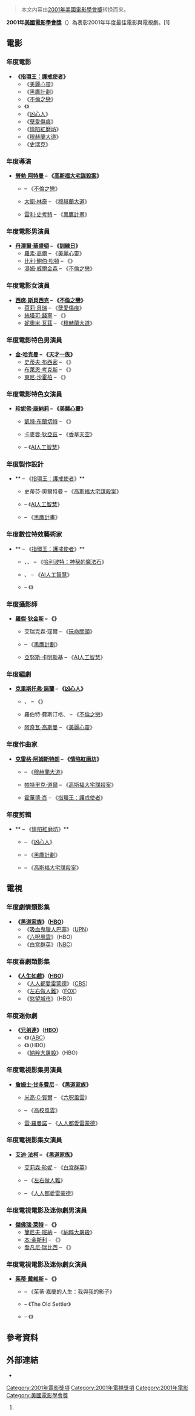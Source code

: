 > 本文内容由[2001年美國電影學會獎](https://zh.wikipedia.org/wiki/2001年美國電影學會獎)转换而来。


**2001年[美國電影學會獎](https://zh.wikipedia.org/wiki/美國電影學會 "wikilink")**（）為表彰2001年年度最佳電影與電視劇。\[1\]

## 電影

### 年度電影

  - **《[指環王：護戒使者](https://zh.wikipedia.org/wiki/指環王：護戒使者 "wikilink")》**
      - 《[美麗心靈](https://zh.wikipedia.org/wiki/美麗心靈 "wikilink")》
      - 《[黑鷹計劃](../Page/黑鷹計劃.md "wikilink")》
      - 《[不倫之戀](https://zh.wikipedia.org/wiki/不倫之戀 "wikilink")》
      - 《》
      - 《[凶心人](../Page/凶心人.md "wikilink")》
      - 《[孽愛傷痕](../Page/孽愛傷痕.md "wikilink")》
      - 《[情陷紅磨坊](../Page/情陷紅磨坊.md "wikilink")》
      - 《[穆赫蘭大道](https://zh.wikipedia.org/wiki/穆赫蘭大道_\(電影\) "wikilink")》
      - 《[史瑞克](../Page/史瑞克.md "wikilink")》

### 年度導演

  - **[勞勃·阿特曼](../Page/勞勃·阿特曼.md "wikilink") – 《[高斯福大宅謀殺案](../Page/高斯福大宅謀殺案.md "wikilink")》**
      - – 《[不倫之戀](https://zh.wikipedia.org/wiki/不倫之戀 "wikilink")》

      - [大衛·林奇](https://zh.wikipedia.org/wiki/大衛·林奇 "wikilink") – 《[穆赫蘭大道](https://zh.wikipedia.org/wiki/穆赫蘭大道_\(電影\) "wikilink")》

      - [雷利·史考特](../Page/雷利·史考特.md "wikilink") – 《[黑鷹計畫](https://zh.wikipedia.org/wiki/黑鷹計畫 "wikilink")》

### 年度電影男演員

  - **[丹澤爾·華盛頓](https://zh.wikipedia.org/wiki/丹澤爾·華盛頓 "wikilink") – 《[訓練日](https://zh.wikipedia.org/wiki/訓練日 "wikilink")》**
      - [羅素·高爾](../Page/羅素·高爾.md "wikilink") – 《[美麗心靈](https://zh.wikipedia.org/wiki/美麗心靈 "wikilink")》
      - [比利·鮑伯·松頓](../Page/比利·鮑伯·松頓.md "wikilink") – 《》
      - [湯姆·威爾金森](../Page/湯姆·威爾金森.md "wikilink") – 《[不倫之戀](https://zh.wikipedia.org/wiki/不倫之戀 "wikilink")》

### 年度電影女演員

  - **[西席·斯貝西克](../Page/西席·斯貝西克.md "wikilink") – 《[不倫之戀](https://zh.wikipedia.org/wiki/不倫之戀 "wikilink")》**
      - [荷莉·貝瑞](../Page/荷莉·貝瑞.md "wikilink") – 《[孽愛傷痕](../Page/孽愛傷痕.md "wikilink")》
      - [絲塔可·錢寧](https://zh.wikipedia.org/wiki/絲塔可·錢寧 "wikilink") – 《》
      - [妮奧米·瓦茲](https://zh.wikipedia.org/wiki/妮奧米·瓦茲 "wikilink") – 《[穆赫蘭大道](https://zh.wikipedia.org/wiki/穆赫蘭大道_\(電影\) "wikilink")》

### 年度電影特色男演員

  - **[金·哈克曼](../Page/金·哈克曼.md "wikilink") – 《[天才一族](../Page/天才一族.md "wikilink")》**
      - [史蒂夫·布西密](../Page/史蒂夫·布西密.md "wikilink") – 《》
      - [布萊恩·考克斯](../Page/布萊恩·考克斯_\(演員\).md "wikilink") – 《》
      - [東尼·沙霍柏](https://zh.wikipedia.org/wiki/東尼·沙霍柏 "wikilink") – 《》

### 年度電影特色女演員

  - **[珍妮佛·康納莉](../Page/珍妮佛·康納莉.md "wikilink") – 《[美麗心靈](https://zh.wikipedia.org/wiki/美麗心靈 "wikilink")》**
      - [凱特·布蘭切特](https://zh.wikipedia.org/wiki/凱特·布蘭切特 "wikilink") – 《》

      - [卡麥蓉·狄亞茲](../Page/卡麥蓉·狄亞茲.md "wikilink") – 《[香草天空](../Page/香草天空.md "wikilink")》

      - – 《[AI人工智慧](https://zh.wikipedia.org/wiki/人工智能_\(電影\) "wikilink")》

### 年度製作設計

  - ** – 《[指環王：護戒使者](https://zh.wikipedia.org/wiki/指環王：護戒使者 "wikilink")》**
      - 史蒂芬·奧爾特曼 – 《[高斯福大宅謀殺案](../Page/高斯福大宅謀殺案.md "wikilink")》

      - – 《[AI人工智慧](https://zh.wikipedia.org/wiki/人工智能_\(電影\) "wikilink")》

      - – 《[黑鷹計畫](https://zh.wikipedia.org/wiki/黑鷹計畫 "wikilink")》

### 年度數位特效藝術家

  - ** – 《[指環王：護戒使者](https://zh.wikipedia.org/wiki/指環王：護戒使者 "wikilink")》**
      - 、、 – 《[哈利波特：神秘的魔法石](../Page/哈利波特：神秘的魔法石_\(電影\).md "wikilink")》

      - 、 – 《[AI人工智慧](https://zh.wikipedia.org/wiki/人工智能_\(電影\) "wikilink")》

      - – 《》

### 年度攝影師

  - **[羅傑·狄金斯](https://zh.wikipedia.org/wiki/羅傑·狄金斯 "wikilink") – 《》**
      - 艾瑞克森·寇爾 – 《[玩命關頭](../Page/玩命關頭.md "wikilink")》

      - – 《[黑鷹計劃](../Page/黑鷹計劃.md "wikilink")》

      - [亞努斯·卡明斯基](../Page/亞努斯·卡明斯基.md "wikilink") – 《[AI人工智慧](https://zh.wikipedia.org/wiki/人工智能_\(電影\) "wikilink")》

### 年度編劇

  - **[克里斯托弗·諾蘭](https://zh.wikipedia.org/wiki/克里斯托弗·諾蘭 "wikilink") – 《[凶心人](../Page/凶心人.md "wikilink")》**
      - 、 – 《》

      - 羅伯特·費斯汀格、 – 《[不倫之戀](https://zh.wikipedia.org/wiki/不倫之戀 "wikilink")》

      - [阿奇瓦·高斯曼](../Page/阿奇瓦·高斯曼.md "wikilink") – 《[美麗心靈](https://zh.wikipedia.org/wiki/美麗心靈 "wikilink")》

### 年度作曲家

  - **[克雷格·阿姆斯特朗](../Page/克雷格·阿姆斯特朗.md "wikilink") – 《[情陷紅磨坊](../Page/情陷紅磨坊.md "wikilink")》**
      - – 《[穆赫蘭大道](https://zh.wikipedia.org/wiki/穆赫蘭大道_\(電影\) "wikilink")》

      - [帕特里克·道爾](https://zh.wikipedia.org/wiki/帕特里克·道爾 "wikilink") – 《[高斯福大宅謀殺案](../Page/高斯福大宅謀殺案.md "wikilink")》

      - [霍華德·肖](https://zh.wikipedia.org/wiki/霍華德·肖 "wikilink") – 《[指環王：護戒使者](https://zh.wikipedia.org/wiki/指環王：護戒使者 "wikilink")》

### 年度剪輯

  - ** – 《[情陷紅磨坊](../Page/情陷紅磨坊.md "wikilink")》**
      - – 《[凶心人](../Page/凶心人.md "wikilink")》

      - – 《[黑鷹計劃](../Page/黑鷹計劃.md "wikilink")》

      - – 《[高斯福大宅謀殺案](../Page/高斯福大宅謀殺案.md "wikilink")》

## 電視

### 年度劇情類影集

  - **《[黑道家族](../Page/黑道家族.md "wikilink")》（[HBO](../Page/HBO.md "wikilink")）**
      - 《[吸血鬼獵人巴菲](https://zh.wikipedia.org/wiki/吸血鬼獵人巴菲 "wikilink")》（[UPN](https://zh.wikipedia.org/wiki/聯合派拉蒙電視網 "wikilink")）
      - 《[六呎風雲](../Page/六呎風雲.md "wikilink")》（HBO）
      - 《[白宮群英](https://zh.wikipedia.org/wiki/白宮群英 "wikilink")》（[NBC](https://zh.wikipedia.org/wiki/全國廣播公司 "wikilink")）

### 年度喜劇類影集

  - **《[人生如戲](../Page/人生如戲.md "wikilink")》（[HBO](../Page/HBO.md "wikilink")）**
      - 《[人人都愛雷蒙德](https://zh.wikipedia.org/wiki/人人都愛雷蒙德 "wikilink")》（[CBS](../Page/CBS_\(電視網\).md "wikilink")）
      - 《[左右做人難](https://zh.wikipedia.org/wiki/左右做人難 "wikilink")》（[FOX](../Page/福斯廣播公司.md "wikilink")）
      - 《[慾望城市](../Page/慾望城市.md "wikilink")》（HBO）

### 年度迷你劇

  - **《[兄弟連](https://zh.wikipedia.org/wiki/兄弟連 "wikilink")》（[HBO](../Page/HBO.md "wikilink")）**
      - 《》（[ABC](https://zh.wikipedia.org/wiki/美國廣播公司 "wikilink")）
      - 《》（HBO）
      - 《[納粹大屠殺](https://zh.wikipedia.org/wiki/納粹大屠殺 "wikilink")》（HBO）

### 年度電視影集男演員

  - **[詹姆士·甘多費尼](../Page/詹姆士·甘多費尼.md "wikilink") – 《[黑道家族](../Page/黑道家族.md "wikilink")》**
      - [米高·C·賀爾](https://zh.wikipedia.org/wiki/米高·C·賀爾 "wikilink") – 《[六呎風雲](../Page/六呎風雲.md "wikilink")》

      - – 《[高校風雲](../Page/高校風雲_\(電視劇\).md "wikilink")》

      - [雷·羅曼諾](../Page/雷·羅曼諾.md "wikilink") – 《[人人都愛雷蒙德](https://zh.wikipedia.org/wiki/人人都愛雷蒙德 "wikilink")》

### 年度電視影集女演員

  - **[艾迪·法柯](../Page/艾迪·法柯.md "wikilink") – 《[黑道家族](../Page/黑道家族.md "wikilink")》**
      - [艾莉森·珍妮](../Page/艾莉森·珍妮.md "wikilink") – 《[白宮群英](https://zh.wikipedia.org/wiki/白宮群英 "wikilink")》

      - – 《[左右做人難](https://zh.wikipedia.org/wiki/左右做人難 "wikilink")》

      - – 《[人人都愛雷蒙德](https://zh.wikipedia.org/wiki/人人都愛雷蒙德 "wikilink")》

### 年度電視電影及迷你劇男演員

  - **[傑佛瑞·萊特](https://zh.wikipedia.org/wiki/傑佛瑞·萊特 "wikilink") – 《》**
      - [簡尼夫·班納](../Page/簡尼夫·班納.md "wikilink") – 《[納粹大屠殺](https://zh.wikipedia.org/wiki/納粹大屠殺 "wikilink")》
      - [本·金斯利](../Page/本·金斯利.md "wikilink") – 《》
      - [喬凡尼·瑞比西](https://zh.wikipedia.org/wiki/喬凡尼·瑞比西 "wikilink") – 《》

### 年度電視電影及迷你劇女演員

  - **[茱蒂·戴維斯](https://zh.wikipedia.org/wiki/茱蒂·戴維斯 "wikilink") – 《》**
      - – 《茱蒂·嘉蘭的人生：我與我的影子》

      - – 《The Old Settler》

      - – 《》

## 參考資料

## 外部連結

  -
[Category:2001年電影獎項](https://zh.wikipedia.org/wiki/Category:2001年電影獎項 "wikilink") [Category:2001年電視獎項](https://zh.wikipedia.org/wiki/Category:2001年電視獎項 "wikilink") [Category:2001年電影](https://zh.wikipedia.org/wiki/Category:2001年電影 "wikilink") [Category:美國電影學會獎](https://zh.wikipedia.org/wiki/Category:美國電影學會獎 "wikilink")

1.